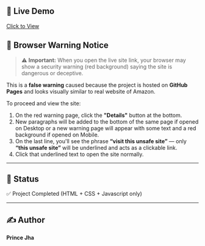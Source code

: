## 🚀 Live Demo
[Click to View](https://pjha91275.github.io/Password-Generator/)

## 🛑 Browser Warning Notice

> ⚠️ **Important:** When you open the live site link, your browser may show a security warning (red background) saying the site is dangerous or deceptive.

This is a **false warning** caused because the project is hosted on **GitHub Pages** and looks visually similar to real website of Amazon.

To proceed and view the site:

1. On the red warning page, click the **"Details"** button at the bottom.  
2. New paragraphs will be added to the bottom of the same page if opened on Desktop or a new warning page will appear with some text and a red background if opened on Mobile.  
3. On the last line, you'll see the phrase **“visit this unsafe site”** — only **“this unsafe site”** will be underlined and acts as a clickable link.  
4. Click that underlined text to open the site normally.

---
## 📌 Status
✅ Project Completed (HTML + CSS + Javascript only)

---

## ✍️ Author
**Prince Jha**

